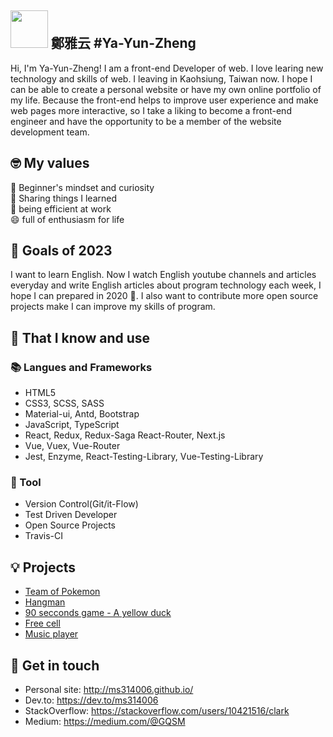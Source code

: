 <!--
**Ya-Yun-Zheng/Ya-Yun-Zheng** is a ✨ _special_ ✨ repository because its `README.md` (this file) appears on your GitHub profile.

Here are some ideas to get you started:

- 🔭 I’m currently working on ...
- 🌱 I’m currently learning ...
- 👯 I’m looking to collaborate on ...
- 🤔 I’m looking for help with ...
- 💬 Ask me about ...
- 📫 How to reach me: ...
- 😄 Pronouns: ...
- ⚡ Fun fact: ...
-->

## <img width="60px" src="https://i.pinimg.com/originals/a1/54/4f/a1544f4870f4a048301417809a193755.gif" /> 鄭雅云  #Ya-Yun-Zheng

Hi, I'm Ya-Yun-Zheng! I am a front-end Developer of web. I love learing new technology and skills of web. I leaving in Kaohsiung, Taiwan now.
I hope I can be able to create a personal website or have my own online portfolio of my life. Because the front-end helps to improve user experience and make web pages more interactive, so I take a liking to become a front-end engineer and have the opportunity to be a member of the website development team.

## 🤓 My values
🍏 Beginner's mindset and curiosity<br>
🙌 Sharing things I learned<br>
💬 being efficient at work<br>
😄 full of enthusiasm for life<br>

## 🔭 Goals of 2023

I want to learn English. Now I watch English youtube channels and articles everyday and write English articles about program technology each week, I hope I can prepared in 2020 💪. I also want to contribute more open source projects make I can improve my skills of program.

## 🧠 That I know and use
### 📚 Langues and Frameworks
- HTML5
- CSS3, SCSS, SASS
- Material-ui, Antd, Bootstrap
- JavaScript, TypeScript
- React, Redux, Redux-Saga React-Router, Next.js
- Vue, Vuex, Vue-Router
- Jest, Enzyme, React-Testing-Library, Vue-Testing-Library

### 🔧 Tool
- Version Control(Git/it-Flow)
- Test Driven Developer
- Open Source Projects
- Travis-CI

## 💡 Projects
- [Team of Pokemon](https://ms314006.github.io/team-of-pokemon/dist/)
- [Hangman](https://ms314006.github.io/hangman/dist/)
- [90 secconds game - A yellow duck](https://ms314006.github.io/90_secGame-with-React/dist/)
- [Free cell](https://ms314006.github.io/FreeCell-With-React/dist/index.html)
- [Music player](https://ms314006.github.io/MP3_Player-With-React/dist/)

## 🔗 Get in touch
- Personal site: http://ms314006.github.io/
- Dev.to: https://dev.to/ms314006
- StackOverflow: https://stackoverflow.com/users/10421516/clark
- Medium: https://medium.com/@GQSM
